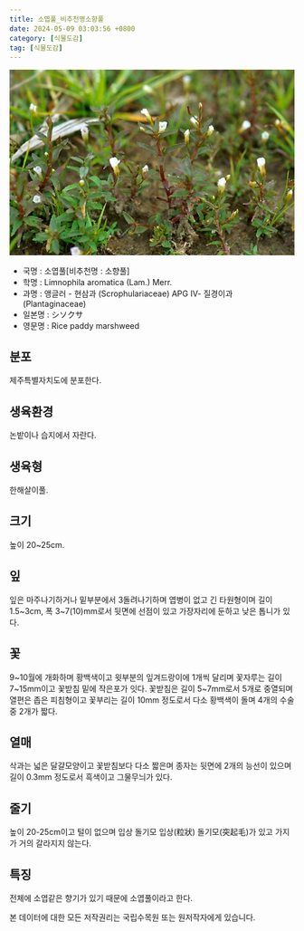 ```yaml
---
title: 소엽풀_비추천명소향풀
date: 2024-05-09 03:03:56 +0800
category: [식물도감]
tag: [식물도감]
---
```




![소엽풀[비추천명 : 소향풀]](/assets/img/fileUpload/plants/basic/Scrophulariaceae/Limnophila/16062/16062_1_th2.jpg)
- 국명 : 소엽풀[비추천명 : 소향풀]
- 학명 : Limnophila aromatica (Lam.) Merr.
- 과명 : 앵글러 - 현삼과 (Scrophulariaceae) APG Ⅳ- 질경이과 (Plantaginaceae)
- 일본명 : シソクサ
- 영문명 : Rice paddy marshweed


## 분포
제주특별자치도에 분포한다.
## 생육환경
논밭이나 습지에서 자란다.
## 생육형
한해살이풀.
## 크기
높이 20~25cm.
## 잎
잎은 마주나기하거나 밑부분에서 3돌려나기하며 엽병이 없고 긴 타원형이며 길이 1.5~3cm, 폭 3~7(10)mm로서 뒷면에 선점이 있고 가장자리에 둔하고 낮은 톱니가 있다.
## 꽃
9~10월에 개화하며 황백색이고 윗부분의 잎겨드랑이에 1개씩 달리며 꽃자루는 길이 7~15mm이고 꽃받침 밑에 작은포가 잇다. 꽃받침은 길이 5~7mm로서 5개로 중열되며 열편은 좁은 피침형이고 꽃부리는 길이 10mm 정도로서 다소 황백색이 돌며 4개의 수술 중 2개가 짧다.
## 열매
삭과는 넓은 달걀모양이고 꽃받침보다 다소 짧은며 종자는 뒷면에 2개의 능선이 있으며 길이 0.3mm 정도로서 흑색이고 그물무늬가 있다.
## 줄기
높이 20-25cm이고 털이 없으며 입상 돌기모 입상(粒狀) 돌기모(突起毛)가 있고 가지가 거의 갈라지지 않는다.
## 특징
전체에 소엽같은 향기가 있기 때문에 소엽풀이라고 한다.






본 데이터에 대한 모든 저작권리는 국립수목원 또는 원저작자에게 있습니다.
